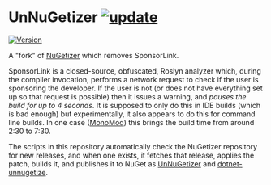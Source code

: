# UnNuGetizer [![update](https://github.com/nike4613/unnugetizer/actions/workflows/update.yml/badge.svg)](https://github.com/nike4613/unnugetizer/actions/workflows/update.yml)

[![Version](https://img.shields.io/nuget/vpre/UnNuGetizer.svg?color=royalblue)](https://www.nuget.org/packages/UnNuGetizer)

A "fork" of [NuGetizer](https://github.com/devlooped/nugetizer) which removes SponsorLink.

SponsorLink is a closed-source, obfuscated, Roslyn analyzer which, during the compiler invocation, performs
a network request to check if the user is sponsoring the developer. If the user is not (or does not have
everything set up so that request is possible) then it issues a warning, and *pauses the build for up to 4
seconds*. It is supposed to only do this in IDE builds (which is bad enough) but experimentally, it also
appears to do this for command line builds. In one case ([MonoMod](https://github.com/MonoMod/MonoMod))
this brings the build time from around 2:30 to 7:30.

The scripts in this repository automatically check the NuGetizer repository for new releases, and when one
exists, it fetches that release, applies the patch, builds it, and publishes it to NuGet as
[UnNuGetizer](https://www.nuget.org/packages/UnNuGetizeri) and 
[dotnet-unnugetize](https://www.nuget.org/packages/dotnet-unnugetize).


